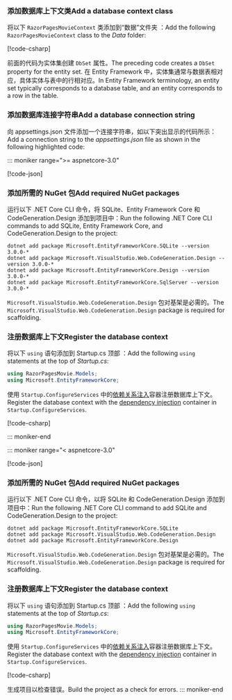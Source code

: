 <a name="dc"></a>

### <a name="add-a-database-context-class"></a><span data-ttu-id="da5e5-101">添加数据库上下文类</span><span class="sxs-lookup"><span data-stu-id="da5e5-101">Add a database context class</span></span>

<span data-ttu-id="da5e5-102">将以下 `RazorPagesMovieContext` 类添加到“数据”文件夹  ：</span><span class="sxs-lookup"><span data-stu-id="da5e5-102">Add the following `RazorPagesMovieContext` class to the *Data* folder:</span></span>

[!code-csharp[](~/tutorials/razor-pages/razor-pages-start/sample/RazorPagesMovie22/Data/RazorPagesMovieContext.cs)]

<span data-ttu-id="da5e5-103">前面的代码为实体集创建 `DbSet` 属性。</span><span class="sxs-lookup"><span data-stu-id="da5e5-103">The preceding code creates a `DbSet` property for the entity set.</span></span> <span data-ttu-id="da5e5-104">在 Entity Framework 中，实体集通常与数据表相对应，具体实体与表中的行相对应。</span><span class="sxs-lookup"><span data-stu-id="da5e5-104">In Entity Framework terminology, an entity set typically corresponds to a database table, and an entity corresponds to a row in the table.</span></span>

<a name="cs"></a>

### <a name="add-a-database-connection-string"></a><span data-ttu-id="da5e5-105">添加数据库连接字符串</span><span class="sxs-lookup"><span data-stu-id="da5e5-105">Add a database connection string</span></span>

<span data-ttu-id="da5e5-106">向 appsettings.json 文件添加一个连接字符串，如以下突出显示的代码所示： </span><span class="sxs-lookup"><span data-stu-id="da5e5-106">Add a connection string to the *appsettings.json* file as shown in the following highlighted code:</span></span>

::: moniker range=">= aspnetcore-3.0"

[!code-json[](~/tutorials/razor-pages/razor-pages-start/sample/RazorPagesMovie30/appsettings_SQLite.json?highlight=10-12)]

### <a name="add-required-nuget-packages"></a><span data-ttu-id="da5e5-107">添加所需的 NuGet 包</span><span class="sxs-lookup"><span data-stu-id="da5e5-107">Add required NuGet packages</span></span>

<span data-ttu-id="da5e5-108">运行以下 .NET Core CLI 命令，将 SQLite、Entity Framework Core 和 CodeGeneration.Design 添加到项目中：</span><span class="sxs-lookup"><span data-stu-id="da5e5-108">Run the following .NET Core CLI commands to add SQLite, Entity Framework Core, and  CodeGeneration.Design to the project:</span></span>

```console
dotnet add package Microsoft.EntityFrameworkCore.SQLite --version 3.0.0-*
dotnet add package Microsoft.VisualStudio.Web.CodeGeneration.Design --version 3.0.0-*
dotnet add package Microsoft.EntityFrameworkCore.Design --version 3.0.0-*
dotnet add package Microsoft.EntityFrameworkCore.SqlServer --version 3.0.0-*
```

<span data-ttu-id="da5e5-109">`Microsoft.VisualStudio.Web.CodeGeneration.Design` 包对基架是必需的。</span><span class="sxs-lookup"><span data-stu-id="da5e5-109">The `Microsoft.VisualStudio.Web.CodeGeneration.Design` package is required for scaffolding.</span></span>

<a name="reg"></a>

### <a name="register-the-database-context"></a><span data-ttu-id="da5e5-110">注册数据库上下文</span><span class="sxs-lookup"><span data-stu-id="da5e5-110">Register the database context</span></span>

<span data-ttu-id="da5e5-111">将以下 `using` 语句添加到 Startup.cs 顶部  ：</span><span class="sxs-lookup"><span data-stu-id="da5e5-111">Add the following `using` statements at the top of *Startup.cs*:</span></span>

```csharp
using RazorPagesMovie.Models;
using Microsoft.EntityFrameworkCore;
```

<span data-ttu-id="da5e5-112">使用 `Startup.ConfigureServices` 中的[依赖关系注入](xref:fundamentals/dependency-injection)容器注册数据库上下文。</span><span class="sxs-lookup"><span data-stu-id="da5e5-112">Register the database context with the [dependency injection](xref:fundamentals/dependency-injection) container in `Startup.ConfigureServices`.</span></span>

[!code-csharp[](~/tutorials/razor-pages/razor-pages-start/sample/RazorPagesMovie30/Startup.cs?name=snippet_UseSqlite&highlight=11-12)]

::: moniker-end

::: moniker range="< aspnetcore-3.0"

[!code-json[](~/tutorials/razor-pages/razor-pages-start/sample/RazorPagesMovie/appsettings_SQLite.json?highlight=8-9)]

### <a name="add-required-nuget-packages"></a><span data-ttu-id="da5e5-113">添加所需的 NuGet 包</span><span class="sxs-lookup"><span data-stu-id="da5e5-113">Add required NuGet packages</span></span>

<span data-ttu-id="da5e5-114">运行以下 .NET Core CLI 命令，以将 SQLite 和 CodeGeneration.Design 添加到项目中：</span><span class="sxs-lookup"><span data-stu-id="da5e5-114">Run the following .NET Core CLI command to add SQLite and CodeGeneration.Design  to the project:</span></span>

```console
dotnet add package Microsoft.EntityFrameworkCore.SQLite
dotnet add package Microsoft.VisualStudio.Web.CodeGeneration.Design
dotnet add package Microsoft.EntityFrameworkCore.Design

```

<span data-ttu-id="da5e5-115">`Microsoft.VisualStudio.Web.CodeGeneration.Design` 包对基架是必需的。</span><span class="sxs-lookup"><span data-stu-id="da5e5-115">The `Microsoft.VisualStudio.Web.CodeGeneration.Design` package is required for scaffolding.</span></span>

<a name="reg"></a>

### <a name="register-the-database-context"></a><span data-ttu-id="da5e5-116">注册数据库上下文</span><span class="sxs-lookup"><span data-stu-id="da5e5-116">Register the database context</span></span>

<span data-ttu-id="da5e5-117">将以下 `using` 语句添加到 Startup.cs 顶部  ：</span><span class="sxs-lookup"><span data-stu-id="da5e5-117">Add the following `using` statements at the top of *Startup.cs*:</span></span>

```csharp
using RazorPagesMovie.Models;
using Microsoft.EntityFrameworkCore;
```

<span data-ttu-id="da5e5-118">使用 `Startup.ConfigureServices` 中的[依赖关系注入](xref:fundamentals/dependency-injection)容器注册数据库上下文。</span><span class="sxs-lookup"><span data-stu-id="da5e5-118">Register the database context with the [dependency injection](xref:fundamentals/dependency-injection) container in `Startup.ConfigureServices`.</span></span>

[!code-csharp[](~/tutorials/razor-pages/razor-pages-start/sample/RazorPagesMovie22/Startup.cs?name=snippet_UseSqlite&highlight=11-12)]

<span data-ttu-id="da5e5-119">生成项目以检查错误。</span><span class="sxs-lookup"><span data-stu-id="da5e5-119">Build the project as a check for errors.</span></span>
::: moniker-end